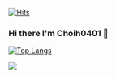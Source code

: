 [![Hits](https://hits.seeyoufarm.com/api/count/incr/badge.svg?url=https%3A%2F%2Fgithub.com%2FChoih0401%2Fhit-counter&count_bg=%2379C83D&title_bg=%23555555&icon=&icon_color=%23E7E7E7&title=hits&edge_flat=false)](https://hits.seeyoufarm.com)

### Hi there I'm Choih0401 👋


[![Top Langs](https://github-readme-stats.vercel.app/api/top-langs/?username=Choih0401&layout=compact)](https://github.com/Choih0401)

![](https://github-profile-summary-cards.vercel.app/api/cards/profile-details?username=Choih0401&theme=vue) 
